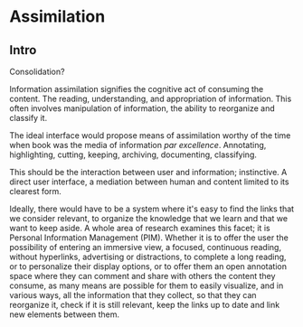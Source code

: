 # Assimilation

## Intro
Consolidation?

Information assimilation signifies the cognitive act of consuming the content. The reading, understanding, and appropriation of information. This often involves manipulation of information, the ability to reorganize and classify it.

The ideal interface would propose means of assimilation worthy of the time when book was the media of information *par excellence*. Annotating, highlighting, cutting, keeping, archiving, documenting, classifying.

This should be the interaction between user and information; instinctive. A direct user interface, a mediation between human and content limited to its clearest form.

Ideally, there would have to be a system where it's easy to find the links that we consider relevant, to organize the knowledge that we learn and that we want to keep aside. A whole area of ​​research examines this facet; it is Personal Information Management (PIM). Whether it is to offer the user the possibility of entering an immersive view, a focused, continuous reading, without hyperlinks, advertising or distractions, to complete a long reading, or to personalize their display options, or to offer them an open annotation space where they can comment and share with others the content they consume, as many means are possible for them to easily visualize, and in various ways, all the information that they collect, so that they can reorganize it, check if it is still relevant, keep the links up to date and link new elements between them.